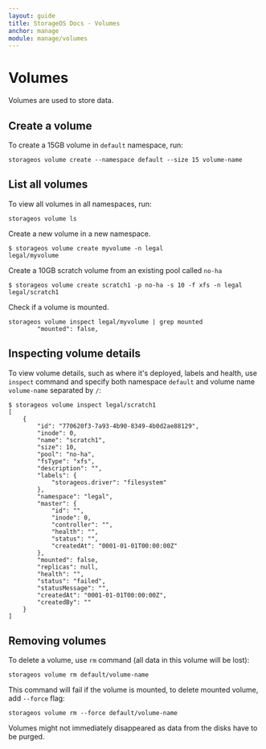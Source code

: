 ```yaml
---
layout: guide
title: StorageOS Docs - Volumes
anchor: manage
module: manage/volumes
---
```


# Volumes

Volumes are used to store data.

## Create a volume

To create a 15GB volume in `default` namespace, run:

    storageos volume create --namespace default --size 15 volume-name

## List all volumes

To view all volumes in all namespaces, run:

    storageos volume ls

Create a new volume in a new namespace.
```
$ storageos volume create myvolume -n legal
legal/myvolume
```

Create a 10GB scratch volume from an existing pool called `no-ha`

```
$ storageos volume create scratch1 -p no-ha -s 10 -f xfs -n legal
legal/scratch1
```

Check if a volume is mounted.

```
storageos volume inspect legal/myvolume | grep mounted
        "mounted": false,
```

## Inspecting volume details

To view volume details, such as where it's deployed, labels and health, use `inspect` command and specify both namespace `default` and volume name `volume-name` separated by `/`:
<!-- TODO(CH) add labels -->
```
$ storageos volume inspect legal/scratch1
[
    {
        "id": "770620f3-7a93-4b90-8349-4b0d2ae88129",
        "inode": 0,
        "name": "scratch1",
        "size": 10,
        "pool": "no-ha",
        "fsType": "xfs",
        "description": "",
        "labels": {
            "storageos.driver": "filesystem"
        },
        "namespace": "legal",
        "master": {
            "id": "",
            "inode": 0,
            "controller": "",
            "health": "",
            "status": "",
            "createdAt": "0001-01-01T00:00:00Z"
        },
        "mounted": false,
        "replicas": null,
        "health": "",
        "status": "failed",
        "statusMessage": "",
        "createdAt": "0001-01-01T00:00:00Z",
        "createdBy": ""
    }
]
```

## Removing volumes

To delete a volume, use `rm` command (all data in this volume will be lost):

    storageos volume rm default/volume-name

This command will fail if the volume is mounted, to delete mounted volume, add `--force` flag:

    storageos volume rm --force default/volume-name

Volumes might not immediately disappeared as data from the disks have to be purged.
